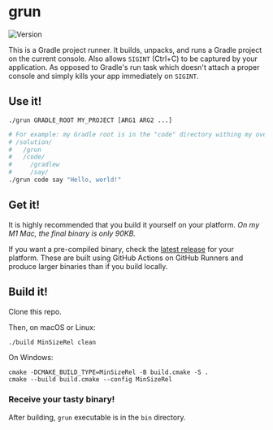 # grun

![Version](https://img.shields.io/badge/Version-1.0.0-blue)

This is a Gradle project runner. It builds, unpacks, and runs a Gradle project on the current console.
Also allows `SIGINT` (Ctrl+C) to be captured by your application.
As opposed to Gradle's run task which doesn't attach a proper console and simply kills your app immediately on `SIGINT`.

## Use it!

    ./grun GRADLE_ROOT MY_PROJECT [ARG1 ARG2 ...]

```bash
# For example: my Gradle root is in the "code" directory withing my overall "solution" directory. The project I want to run is "say":
# /solution/
#   /grun
#   /code/
#     /gradlew
#     /say/
./grun code say "Hello, world!"
```

## Get it!

It is highly recommended that you build it yourself on your platform. *On my M1 Mac, the final binary is only 90KB.*

If you want a pre-compiled binary, check the [latest release](https://github.com/GlitchyByte/grun/releases) for your platform.
These are built using GitHub Actions on GitHub Runners and produce larger binaries than if you build locally.

## Build it!

Clone this repo.

Then, on macOS or Linux:

    ./build MinSizeRel clean

On Windows:

    cmake -DCMAKE_BUILD_TYPE=MinSizeRel -B build.cmake -S .
    cmake --build build.cmake --config MinSizeRel

### Receive your tasty binary!

After building, `grun` executable is in the `bin` directory.
